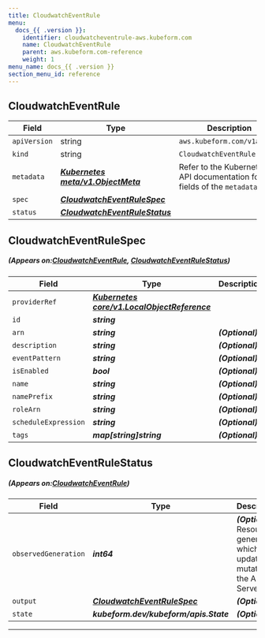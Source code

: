 ```yaml
---
title: CloudwatchEventRule
menu:
  docs_{{ .version }}:
    identifier: cloudwatcheventrule-aws.kubeform.com
    name: CloudwatchEventRule
    parent: aws.kubeform.com-reference
    weight: 1
menu_name: docs_{{ .version }}
section_menu_id: reference
---
```


## CloudwatchEventRule
| Field | Type | Description |
| ------ | ----- | ----------- |
| `apiVersion` | string | `aws.kubeform.com/v1alpha1` |
|    `kind` | string | `CloudwatchEventRule` |
| `metadata` | ***[Kubernetes meta/v1.ObjectMeta](https://kubernetes.io/docs/reference/generated/kubernetes-api/v1.13/#objectmeta-v1-meta)***|Refer to the Kubernetes API documentation for the fields of the `metadata` field.|
| `spec` | ***[CloudwatchEventRuleSpec](#CloudwatchEventRuleSpec)***||
| `status` | ***[CloudwatchEventRuleStatus](#CloudwatchEventRuleStatus)***||
## CloudwatchEventRuleSpec
##### (Appears on:[CloudwatchEventRule](#CloudwatchEventRule), [CloudwatchEventRuleStatus](#CloudwatchEventRuleStatus))
| Field | Type | Description |
| ------ | ----- | ----------- |
| `providerRef` | ***[Kubernetes core/v1.LocalObjectReference](https://kubernetes.io/docs/reference/generated/kubernetes-api/v1.13/#localobjectreference-v1-core)***||
| `id` | ***string***||
| `arn` | ***string***| ***(Optional)*** |
| `description` | ***string***| ***(Optional)*** |
| `eventPattern` | ***string***| ***(Optional)*** |
| `isEnabled` | ***bool***| ***(Optional)*** |
| `name` | ***string***| ***(Optional)*** |
| `namePrefix` | ***string***| ***(Optional)*** |
| `roleArn` | ***string***| ***(Optional)*** |
| `scheduleExpression` | ***string***| ***(Optional)*** |
| `tags` | ***map[string]string***| ***(Optional)*** |
## CloudwatchEventRuleStatus
##### (Appears on:[CloudwatchEventRule](#CloudwatchEventRule))
| Field | Type | Description |
| ------ | ----- | ----------- |
| `observedGeneration` | ***int64***| ***(Optional)*** Resource generation, which is updated on mutation by the API Server.|
| `output` | ***[CloudwatchEventRuleSpec](#CloudwatchEventRuleSpec)***| ***(Optional)*** |
| `state` | ***kubeform.dev/kubeform/apis.State***| ***(Optional)*** |
---
